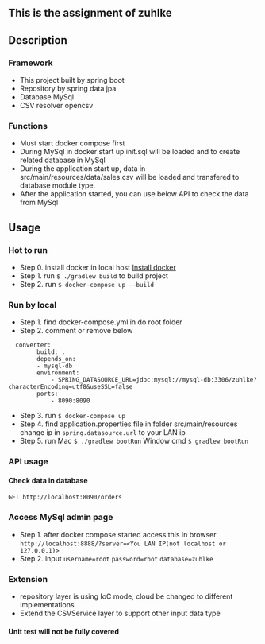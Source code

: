 ## This is the assignment of zuhlke
## Description
### Framework
- This project built by spring boot
- Repository by spring data jpa
- Database MySql
- CSV resolver opencsv

### Functions
- Must start docker compose first
- During MySql in docker start up init.sql will be loaded and to create related database in MySql
- During the application start up, data in src/main/resources/data/sales.csv will be loaded and transfered to database module type.
- After the application started, you can use below API to check the data from MySql



## Usage
### Hot to run
- Step 0. install docker in local host [Install docker](https://docs.docker.com/get-docker/)
- Step 1. run `$ ./gradlew build` to build project
- Step 2. run `$ docker-compose up --build`

### Run by local
- Step 1. find docker-compose.yml in do root folder
- Step 2. comment or remove below

```
  converter:
        build: .
        depends_on:
        - mysql-db
        environment:
            - SPRING_DATASOURCE_URL=jdbc:mysql://mysql-db:3306/zuhlke?characterEncoding=utf8&useSSL=false
        ports:
            - 8090:8090
```

- Step 3. run `$ docker-compose up`
- Step 4. find application.properties file in folder src/main/resources change ip in `spring.datasource.url` to your LAN ip
- Step 5. run Mac `$ ./gradlew bootRun` Window cmd `$ gradlew bootRun`

### API usage
#### Check data in database
`GET http://localhost:8090/orders`

### Access MySql admin page
- Step 1. after docker compose started access this in browser `http://localhost:8888/?server=<You LAN IP(not localhost or 127.0.0.1)>`
- Step 2. input `username=root`	 `password=root` `database=zuhlke`

### Extension
- repository layer is using IoC mode, cloud be changed to different implementations
- Extend the CSVService layer to support other input data type

#### Unit test will not be fully covered

